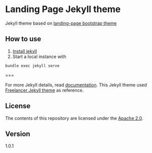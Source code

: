 # Landing Page Jekyll theme

Jekyll theme based on [landing-page bootstrap theme ](http://startbootstrap.com/templates/landing-page/)

## How to use
1. [Install jekyll](https://jekyllrb.com/docs/installation/ubuntu/)
2. Start a local instance with
```
bundle exec jekyll serve
```
===

For more Jekyll details, read [documentation](http://jekyllrb.com/).
This Jekyll theme used [Freelancer Jekyll theme](https://github.com/jeromelachaud/freelancer-theme/) as reference.

## License
The contents of this repository are licensed under the [Apache
2.0](http://www.apache.org/licenses/LICENSE-2.0.html).

## Version
1.0.1
